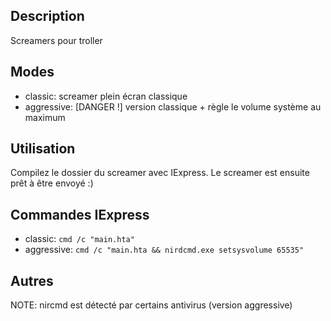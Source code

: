 ## Description
Screamers pour troller

## Modes
* classic: screamer plein écran classique
* aggressive: [DANGER !] version classique + règle le volume système au maximum

## Utilisation
Compilez le dossier du screamer avec IExpress.
Le screamer est ensuite prêt à être envoyé :)

## Commandes IExpress
* classic: `cmd /c "main.hta"`
* aggressive: `cmd /c "main.hta && nirdcmd.exe setsysvolume 65535"`

## Autres
NOTE: nircmd est détecté par certains antivirus (version aggressive)
